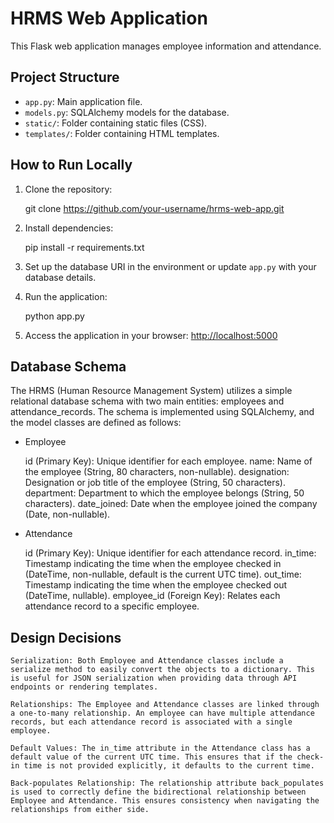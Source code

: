 # HRMS Web Application

This Flask web application manages employee information and attendance.

## Project Structure

- `app.py`: Main application file.
- `models.py`: SQLAlchemy models for the database.
- `static/`: Folder containing static files (CSS).
- `templates/`: Folder containing HTML templates.

## How to Run Locally

1. Clone the repository:

    git clone https://github.com/your-username/hrms-web-app.git

2. Install dependencies:

    pip install -r requirements.txt

3. Set up the database URI in the environment or update `app.py` with your database details.

4. Run the application:

    python app.py

5. Access the application in your browser: [http://localhost:5000](http://localhost:5000)

## Database Schema
The HRMS (Human Resource Management System) utilizes a simple relational database schema with two main entities: employees and attendance_records. The schema is implemented using SQLAlchemy, and the model classes are defined as follows:

- Employee

    id (Primary Key): Unique identifier for each employee.
    name: Name of the employee (String, 80 characters, non-nullable).
    designation: Designation or job title of the employee (String, 50 characters).
    department: Department to which the employee belongs (String, 50 characters).
    date_joined: Date when the employee joined the company (Date, non-nullable).

- Attendance

    id (Primary Key): Unique identifier for each attendance record.
    in_time: Timestamp indicating the time when the employee checked in (DateTime, non-nullable, default is the current UTC time).
    out_time: Timestamp indicating the time when the employee checked out (DateTime, nullable).
    employee_id (Foreign Key): Relates each attendance record to a specific employee.

## Design Decisions

    Serialization: Both Employee and Attendance classes include a serialize method to easily convert the objects to a dictionary. This is useful for JSON serialization when providing data through API endpoints or rendering templates.

    Relationships: The Employee and Attendance classes are linked through a one-to-many relationship. An employee can have multiple attendance records, but each attendance record is associated with a single employee.

    Default Values: The in_time attribute in the Attendance class has a default value of the current UTC time. This ensures that if the check-in time is not provided explicitly, it defaults to the current time.

    Back-populates Relationship: The relationship attribute back_populates is used to correctly define the bidirectional relationship between Employee and Attendance. This ensures consistency when navigating the relationships from either side.